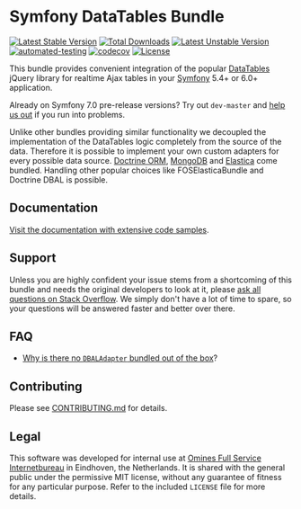 # Symfony DataTables Bundle
[![Latest Stable Version](https://poser.pugx.org/omines/datatables-bundle/version)](https://packagist.org/packages/omines/datatables-bundle)
[![Total Downloads](https://poser.pugx.org/omines/datatables-bundle/downloads)](https://packagist.org/packages/omines/datatables-bundle)
[![Latest Unstable Version](https://poser.pugx.org/omines/datatables-bundle/v/unstable)](//packagist.org/packages/omines/datatables-bundle)
[![automated-testing](https://github.com/omines/datatables-bundle/actions/workflows/ci.yaml/badge.svg?branch=master&event=push)](https://github.com/omines/datatables-bundle/actions/workflows/ci.yaml)
[![codecov](https://codecov.io/gh/omines/datatables-bundle/graph/badge.svg?token=so9Qzps6jl)](https://codecov.io/gh/omines/datatables-bundle)
[![License](https://poser.pugx.org/omines/datatables-bundle/license)](https://packagist.org/packages/omines/datatables-bundle)

This bundle provides convenient integration of the popular [DataTables](https://datatables.net/) jQuery library
for realtime Ajax tables in your [Symfony](https://symfony.com/) 5.4+ or 6.0+ application.

Already on Symfony 7.0 pre-release versions? Try out `dev-master` and 
[help us out](https://github.com/omines/datatables-bundle/blob/master/CONTRIBUTING.md) if you run into problems.

Unlike other bundles providing similar functionality we decoupled the implementation of the DataTables logic
completely from the source of the data. Therefore it is possible to implement your own custom adapters for
every possible data source. [Doctrine ORM](https://github.com/doctrine/DoctrineBundle), [MongoDB](https://github.com/mongodb/mongo-php-library) and [Elastica](https://github.com/ruflin/Elastica) come bundled. Handling other popular
choices like FOSElasticaBundle and Doctrine DBAL is possible.

## Documentation

[Visit the documentation with extensive code samples](https://omines.github.io/datatables-bundle/).

## Support

Unless you are highly confident your issue stems from a shortcoming of this bundle and needs the original developers
to look at it, please [ask all questions on Stack Overflow](https://stackoverflow.com/search?q=datatables+omines). We
simply don't have a lot of time to spare, so your questions will be answered faster and better over there.

## FAQ

- [Why is there no `DBALAdapter` bundled out of the box](https://github.com/omines/datatables-bundle/pull/275#issuecomment-1420600416)?

## Contributing

Please see [CONTRIBUTING.md](https://github.com/omines/datatables-bundle/blob/master/.github/CONTRIBUTING.md) for details.

## Legal

This software was developed for internal use at [Omines Full Service Internetbureau](https://www.omines.nl/)
in Eindhoven, the Netherlands. It is shared with the general public under the permissive MIT license, without
any guarantee of fitness for any particular purpose. Refer to the included `LICENSE` file for more details.

